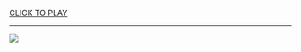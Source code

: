 
<a href="https://premium76.site?title=asteroids_the_game_unblocked&ref=13M">CLICK TO PLAY</a></h3>
<hr>

<a href="https://premium76.site?title=asteroids_the_game_unblocked&ref=13M"><img src="https://clearcache.store/games.png"></a>


